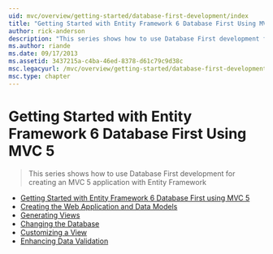 ```yaml
---
uid: mvc/overview/getting-started/database-first-development/index
title: "Getting Started with Entity Framework 6 Database First Using MVC 5 | Microsoft Docs"
author: rick-anderson
description: "This series shows how to use Database First development for creating an MVC 5 application with Entity Framework"
ms.author: riande
ms.date: 09/17/2013
ms.assetid: 3437215a-c4ba-46ed-8378-d61c79c9d38c
msc.legacyurl: /mvc/overview/getting-started/database-first-development
msc.type: chapter
---
```

Getting Started with Entity Framework 6 Database First Using MVC 5
====================
> This series shows how to use Database First development for creating an MVC 5 application with Entity Framework


- [Getting Started with Entity Framework 6 Database First using MVC 5](setting-up-database.md)
- [Creating the Web Application and Data Models](creating-the-web-application.md)
- [Generating Views](generating-views.md)
- [Changing the Database](changing-the-database.md)
- [Customizing a View](customizing-a-view.md)
- [Enhancing Data Validation](enhancing-data-validation.md)
